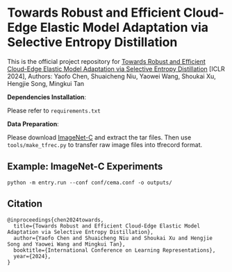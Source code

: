 # Towards Robust and Efficient Cloud-Edge Elastic Model Adaptation via Selective Entropy Distillation

This is the official project repository for [Towards Robust and Efficient Cloud-Edge Elastic Model Adaptation via Selective Entropy Distillation](https://openreview.net/forum?id=vePdNU3u6n) [ICLR 2024], Authors: Yaofo Chen, Shuaicheng Niu, Yaowei Wang, Shoukai Xu, Hengjie Song, Mingkui Tan

**Dependencies Installation**:

Please refer to `requirements.txt`

**Data Preparation**:

Please download [ImageNet-C](https://github.com/hendrycks/robustness) and extract the tar files. Then use `tools/make_tfrec.py` to transfer raw image files into tfrecord format.

## Example: ImageNet-C Experiments

```
python -m entry.run --conf conf/cema.conf -o outputs/
```

## Citation

```
@inproceedings{chen2024towards,
  title={Towards Robust and Efficient Cloud-Edge Elastic Model Adaptation via Selective Entropy Distillation},
  author={Yaofo Chen and Shuaicheng Niu and Shoukai Xu and Hengjie Song and Yaowei Wang and Mingkui Tan},
  booktitle={International Conference on Learning Representations},
  year={2024},
}
```